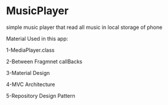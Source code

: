 # MusicPlayer
simple music player that read all music in local storage of phone

Material Used in this app:

1-MediaPlayer.class

2-Between Fragmnet callBacks

3-Material Design

4-MVC Architecture

5-Repository Design Pattern
